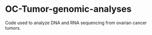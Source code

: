 # OC-Tumor-genomic-analyses
Code used to analyze DNA and RNA sequencing from ovarian cancer tumors. 
